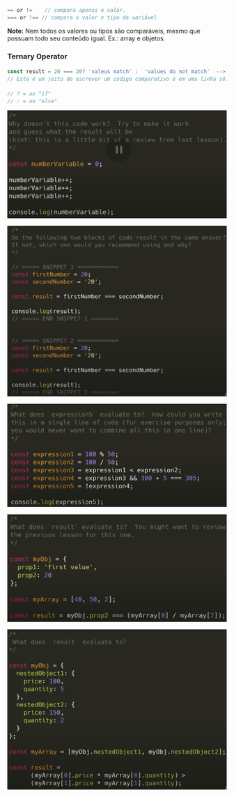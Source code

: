 ```js
== or !=    // compara apenas o valor.
=== or !== // compara o valor e tipo da variável
```

**Note:** Nem todos os valores ou tipos são comparáveis, mesmo que possuam todo seu conteúdo igual. Ex.: array e objetos.

### Ternary Operator
```js
const result = 20 === 20? 'valeus match' :  'values do not match'  --> "values match"
// Este é um jeito de escrever um código comparativo e em uma linha só. Muitos programadores usam essa forma.

// ? = ao "if"
// : = ao "else"
``` 

![Alt text](image.png)

![Alt text](image-1.png)

![Alt text](image-2.png)

![Alt text](image-3.png)

![Alt text](image-4.png)